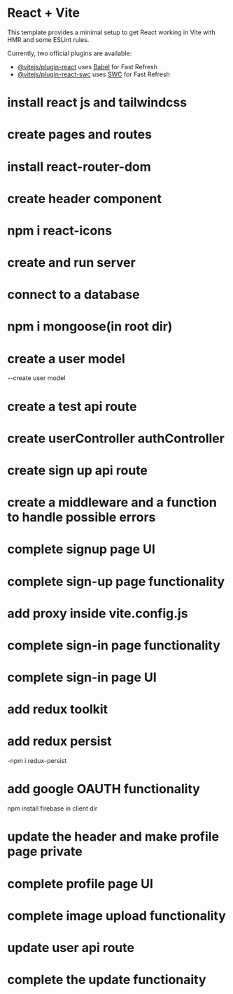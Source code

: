 # React + Vite

This template provides a minimal setup to get React working in Vite with HMR and some ESLint rules.

Currently, two official plugins are available:

- [@vitejs/plugin-react](https://github.com/vitejs/vite-plugin-react/blob/main/packages/plugin-react/README.md) uses [Babel](https://babeljs.io/) for Fast Refresh
- [@vitejs/plugin-react-swc](https://github.com/vitejs/vite-plugin-react-swc) uses [SWC](https://swc.rs/) for Fast Refresh



# install react js and tailwindcss
# create pages and routes
# install react-router-dom
# create header component
# npm i react-icons
# create and run server
# connect to a database
# npm i mongoose(in root dir)
# create a user model
 --create user model
# create a test api route
# create userController authController
# create sign up api route
# create a middleware and a function to handle possible errors
# complete signup page UI
# complete sign-up page functionality
# add proxy inside vite.config.js
# complete sign-in page functionality
# complete sign-in page UI
# add redux toolkit
# add redux persist 
-npm i redux-persist
# add google OAUTH functionality
npm install firebase in client dir
# update the header and make profile page private
# complete profile page UI
# complete image upload functionality
# update user api route
# complete the update functionaity





